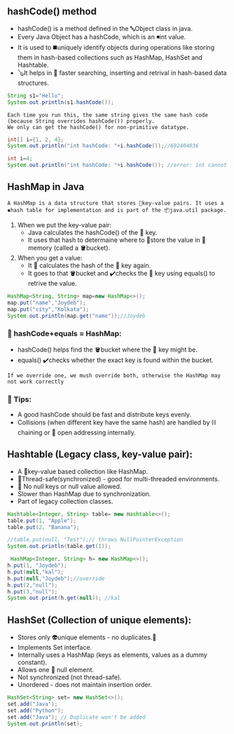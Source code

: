 ## hashCode() method
- hashCode() is a method defined in the 🔤Object class in java.
- Every Java Object has a hashCode, which is an ◾int value.
- It is used to ◼️uniquely identify objects during operations like storing them in hash-based collections such as HashMap, HashSet and Hashtable.
- 🪕It helps in 🏃 faster searching, inserting and retrival in hash-based data structures.
```java
String s1="Hello";
System.out.println(s1.hashCode());
```
```
Each time you run this, the same string gives the same hash code (because String overrides hashCode()) properly.
We only can get the hashCode() for non-primitive datatype.
```
```java
int[] i={1, 2, 4};
System.out.println("int hashCode: "+i.hashCode());//692404036
```
```java
int i=4;
System.out.println("int hashCode: "+i.hashCode()); //error: int cannot be dereferenced
```
## HashMap in Java
```
A HashMap is a data structure that stores 🔐key-value pairs. It uses a ◾hash table for implementation and is part of the 📦java.util package.
```
1. When we put the key-value pair:
   - Java calculates the hashCode() of the 🔑 key.
   - It uses that hash to determaine where to 🏬store the value in 🧠memory (called a 🪣bucket).
2. When you get a value:
   - It 📲 calculates the hash of the 🔑 key again.
   - It goes to that 🪣bucket and ✔️checks the 🔑 key using equals() to retrive the value.
```java
HashMap<String, String> map=new HashMap<>();
map.put("name","Joydeb");
map.put("city","Kolkata");
System.out.println(map.get("name"));//Joydeb
```
### 🧠 hashCode+equals = HashMap:
- hashCode() helps find the 🪣bucket where the 🔑 key might be.
- equals() ✔️checks whether the exact key is found within the bucket.
```
If we override one, we mush override both, otherwise the HashMap may not work correctly
```
### 🔑 Tips:
- A good hashCode should be fast and distribute keys evenly.
- Collisions (when different key have the same hash) are handled by ⛓️ chaining or 📖 open addressing internally.

## Hashtable (Legacy class, key-value pair):
- A 🔐key-value based collection like HashMap.
- 🧵Thread-safe(synchronized) - good for multi-threaded environments.
- 🪹 No null keys or null value allowed.
- Slower than HashMap due to synchronization.
- Part of legacy collection classes.
```java
Hashtable<Integer, String> table= new Hashtable<>();
table.put(1, "Apple");
table.put(2, "Banana");

//table.put(null, "Test");// throws NullPointerException
System.out.println(table.get(1));
```
```java
 HashMap<Integer, String> h= new HashMap<>();
h.put(1, "Joydeb");
h.put(null,"kal");
h.put(null,"Joydeb");//override
h.put(2,"null");
h.put(3,"null");
System.out.print(h.get(null)); //kal
```

## HashSet (Collection of unique elements):
- Stores only 👽unique elements - no duplicates.🧔
- Implements Set interface.
- Internally uses a HashMap (keys as elements, values as a dummy constant).
- Allows one 🪹 null element.
- Not synchronized (not thread-safe).
- Unordered - does not maintain insertion order.
```java
HashSet<String> set= new HashSet<>();
set.add("Java");
set.add("Python");
set.add("Java"); // Duplicate won't be added
System.out.println(set);
```
